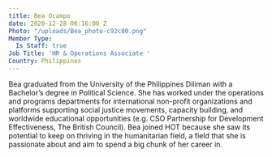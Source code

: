 ```yaml
---
title: Bea Ocampo
date: 2020-12-28 06:16:00 Z
Photo: "/uploads/Bea_photo-c92c80.png"
Member Type:
  Is Staff: true
Job Title: 'HR & Operations Associate '
Country: Philippines
---
```


Bea graduated from the University of the Philippines Diliman with a Bachelor’s degree in Political Science. She has worked under the operations and programs departments for international non-profit organizations and platforms supporting social justice movements, capacity building, and worldwide educational opportunities (e.g. CSO Partnership for Development Effectiveness, The British Council). Bea joined HOT because she saw its potential to keep on thriving in the humanitarian field, a field that she is passionate about and aim to spend a big chunk of her career in. 